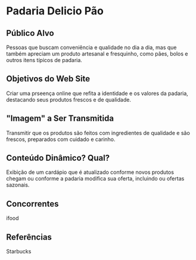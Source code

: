 # Padaria Delicio Pão

## Público Alvo

Pessoas que buscam conveniência e qualidade no dia a dia, mas que também apreciam um produto artesanal e fresquinho, como pães, bolos e outros itens típicos de padaria.

## Objetivos do Web Site 

Criar uma prseença online que refita a identidade e os valores da padaria, destacando seus produtos frescos e de qualidade.

## "Imagem" a Ser Transmitida

Transmitir que os produtos são feitos com ingredientes de qualidade e são frescos, preparados com cuidado e carinho.

## Conteúdo Dinâmico? Qual?

Exibição de um cardápio que é atualizado conforme novos produtos chegam ou conforme a padaria modifica sua oferta, incluindo ou ofertas sazonais.

## Concorrentes

ifood

## Referências

Starbucks



